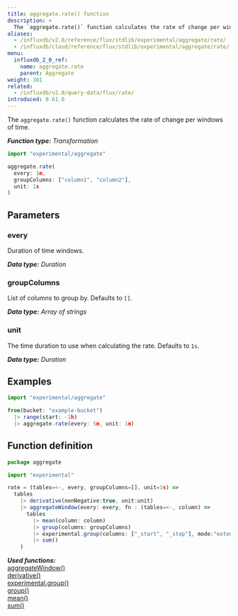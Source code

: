 ```yaml
---
title: aggregate.rate() function
description: >
  The `aggregate.rate()` function calculates the rate of change per windows of time.
aliases:
  - /influxdb/v2.0/reference/flux/stdlib/experimental/aggregate/rate/
  - /influxdb/cloud/reference/flux/stdlib/experimental/aggregate/rate/
menu:
  influxdb_2_0_ref:
    name: aggregate.rate
    parent: Aggregate
weight: 301
related:
  - /influxdb/v2.0/query-data/flux/rate/
introduced: 0.61.0
---
```


The `aggregate.rate()` function calculates the rate of change per windows of time.

_**Function type:** Transformation_

```js
import "experimental/aggregate"

aggregate.rate(
  every: 1m,
  groupColumns: ["column1", "column2"],
  unit: 1s
)
```

## Parameters

### every
Duration of time windows.

_**Data type:** Duration_

### groupColumns
List of columns to group by. Defaults to `[]`.

_**Data type:** Array of strings_

### unit
The time duration to use when calculating the rate. Defaults to `1s`.

_**Data type:** Duration_

## Examples

```js
import "experimental/aggregate"

from(bucket: "example-bucket")
  |> range(start: -1h)
  |> aggregate.rate(every: 5m, unit: 1m)
```

## Function definition
```js
package aggregate

import "experimental"

rate = (tables=<-, every, groupColumns=[], unit=1s) =>
  tables
    |> derivative(nonNegative:true, unit:unit)
    |> aggregateWindow(every: every, fn : (tables=<-, column) =>
      tables
        |> mean(column: column)
        |> group(columns: groupColumns)
        |> experimental.group(columns: ["_start", "_stop"], mode:"extend")
        |> sum()
    )
```

_**Used functions:**_  
[aggregateWindow()](/flux/v0.x/stdlib/universe/aggregatewindow/)  
[derivative()](/flux/v0.x/stdlib/universe/derivative/)  
[experimental.group()](/flux/v0.x/stdlib/experimental/group/)  
[group()](/flux/v0.x/stdlib/universe/group/)  
[mean()](/flux/v0.x/stdlib/universe/mean/)  
[sum()](/flux/v0.x/stdlib/universe/sum/)  

